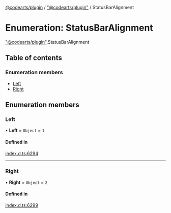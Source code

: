 [@codearts/plugin](../README.md) / ["@codearts/plugin"](../modules/_codearts_plugin_.md) / StatusBarAlignment

# Enumeration: StatusBarAlignment

["@codearts/plugin"](../modules/_codearts_plugin_.md).StatusBarAlignment

## Table of contents

### Enumeration members

- [Left](codearts_plugin_.StatusBarAlignment.md#left)
- [Right](codearts_plugin_.StatusBarAlignment.md#right)

## Enumeration members

### Left

• **Left** = `Object` = `1`

#### Defined in

[index.d.ts:6294](https://github.com/huaweicloud/cloudide-plugin-api/blob/84e382d/index.d.ts#L6294)

___

### Right

• **Right** = `Object` = `2`

#### Defined in

[index.d.ts:6299](https://github.com/huaweicloud/cloudide-plugin-api/blob/84e382d/index.d.ts#L6299)
